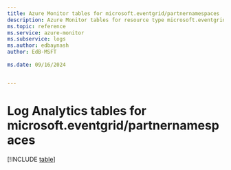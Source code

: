 ```yaml
---
title: Azure Monitor tables for microsoft.eventgrid/partnernamespaces
description: Azure Monitor tables for resource type microsoft.eventgrid/partnernamespaces
ms.topic: reference
ms.service: azure-monitor
ms.subservice: logs
ms.author: edbaynash
author: EdB-MSFT
   
ms.date: 09/16/2024


---
```


# Log Analytics tables for microsoft.eventgrid/partnernamespaces  

[!INCLUDE [table](~/reusable-content/ce-skilling/azure/includes/azure-monitor/reference/tables/microsoft-eventgrid_partnernamespaces-include.md)]

